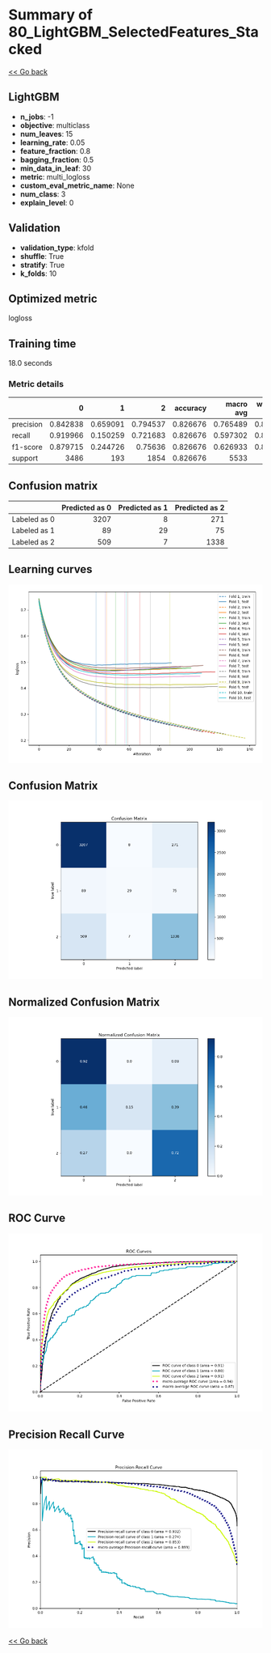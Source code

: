 # Summary of 80_LightGBM_SelectedFeatures_Stacked

[<< Go back](../README.md)


## LightGBM
- **n_jobs**: -1
- **objective**: multiclass
- **num_leaves**: 15
- **learning_rate**: 0.05
- **feature_fraction**: 0.8
- **bagging_fraction**: 0.5
- **min_data_in_leaf**: 30
- **metric**: multi_logloss
- **custom_eval_metric_name**: None
- **num_class**: 3
- **explain_level**: 0

## Validation
 - **validation_type**: kfold
 - **shuffle**: True
 - **stratify**: True
 - **k_folds**: 10

## Optimized metric
logloss

## Training time

18.0 seconds

### Metric details
|           |           0 |          1 |           2 |   accuracy |   macro avg |   weighted avg |   logloss |
|:----------|------------:|-----------:|------------:|-----------:|------------:|---------------:|----------:|
| precision |    0.842838 |   0.659091 |    0.794537 |   0.826676 |    0.765489 |       0.820244 |  0.452185 |
| recall    |    0.919966 |   0.150259 |    0.721683 |   0.826676 |    0.597302 |       0.826676 |  0.452185 |
| f1-score  |    0.879715 |   0.244726 |    0.75636  |   0.826676 |    0.626933 |       0.816231 |  0.452185 |
| support   | 3486        | 193        | 1854        |   0.826676 | 5533        |    5533        |  0.452185 |


## Confusion matrix
|              |   Predicted as 0 |   Predicted as 1 |   Predicted as 2 |
|:-------------|-----------------:|-----------------:|-----------------:|
| Labeled as 0 |             3207 |                8 |              271 |
| Labeled as 1 |               89 |               29 |               75 |
| Labeled as 2 |              509 |                7 |             1338 |

## Learning curves
![Learning curves](learning_curves.png)
## Confusion Matrix

![Confusion Matrix](confusion_matrix.png)


## Normalized Confusion Matrix

![Normalized Confusion Matrix](confusion_matrix_normalized.png)


## ROC Curve

![ROC Curve](roc_curve.png)


## Precision Recall Curve

![Precision Recall Curve](precision_recall_curve.png)



[<< Go back](../README.md)
